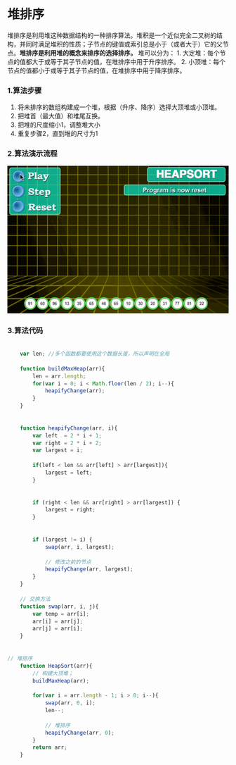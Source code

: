 # 堆排序
堆排序是利用堆这种数据结构的一种排序算法。堆积是一个近似完全二叉树的结构，并同时满足堆积的性质；子节点的键值或索引总是小于（或者大于）它的父节点。**堆排序是利用堆的概念来排序的选择排序。**
堆可以分为：
	1. 大定堆：每个节点的值都大于或等于其子节点的值，在堆排序中用于升序排序。
	2. 小顶堆：每个节点的值都小于或等于其子节点的值，在堆排序中用于降序排序。


### 1.算法步骤
1. 将未排序的数组构建成一个堆，根据（升序、降序）选择大顶堆或小顶堆。
2. 把堆首（最大值）和堆尾互换。
3. 把堆的尺度缩小1，调整堆大小
4. 重复步骤2，直到堆的尺寸为1


### 2.算法演示流程
![Bubbling Sort](https://raw.githubusercontent.com/FlameDream/Learn_Algorithm/main/resource/heapSort_img.gif)

### 3.算法代码
```javascript

	var len; //多个函数都要使用这个数据长度，所以声明在全局

	function buildMaxHeap(arr){
		len = arr.length;
		for(var i = 0; i < Math.floor(len / 2); i--){
			heapifyChange(arr);
		}
	}


	function heapifyChange(arr, i){ 
		var left  = 2 * i + 1;
		var right = 2 * i + 2;
		var largest = i;

		if(left < len && arr[left] > arr[largest]){
			largest = left;
		}


		if (right < len && arr[right] > arr[largest]) {
			largest = right;
		}


		if (largest != i) {
			swap(arr, i, largest);

			// 修改之前的节点
			heapifyChange(arr, largest);
		}
	}

	// 交换方法
	function swap(arr, i, j){
		var temp = arr[i];
		arr[i] = arr[j];
		arr[j] = arr[i];
	}
	

// 堆排序
	function HeapSort(arr){
		// 构建大顶堆；
		buildMaxHeap(arr);

		for(var i = arr.length - 1; i > 0; i--){
			swap(arr, 0, i);
			len--;

			// 堆排序
			heapifyChange(arr, 0);
		}
		return arr;
	}


```
